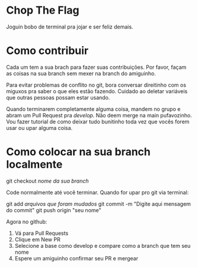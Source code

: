 # Chop The Flag
Joguin bobo de terminal pra jojar e ser feliz demais.



# Como contribuir
Cada um tem a sua brach para fazer suas contribuições. Por favor, façam as coisas na sua branch
sem mexer na branch do amiguinho. 

Para evitar problemas de conflito no git, bora conversar direitinho
com os miguxos pra saber o que eles estão fazendo. Cuidado ao deletar variáveis que outras pessoas 
possam estar usando. 

Quando terminarem completamente alguma coisa, mandem no grupo e abram um Pull Request pra *develop*.
Não deem merge na main pufavozinho. Vou fazer tutorial de como deixar tudo bunitinho toda vez que vocês forem 
usar ou upar alguma coisa.

# Como colocar na sua branch localmente
git checkout *nome da sua branch*

Code normalmente até você terminar. Quando for upar pro git via terminal:

git add *arquivos que foram mudados*
git commit -m "Digite aqui mensagem do commit"
git push origin "seu nome"

Agora no github:
1. Vá para Pull Requests
2. Clique em New PR
3. Selecione a base como develop e compare como a branch que tem seu nome
4. Espere um amiguinho confirmar seu PR e mergear
